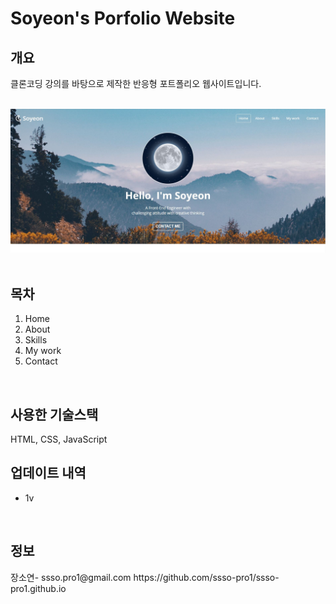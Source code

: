 # Soyeon's Porfolio Website

<h2>개요</h2>
클론코딩 강의를 바탕으로 제작한 반응형 포트폴리오 웹사이트입니다.
<br>
<br>

<img 
    src="imgs/home.JPG" 
    alt="Home"
/>
<br>
<br>

<h2>목차</h2>
<ol>
    <li>Home</li>
    <li>About</li>
    <li>Skills</li>
    <li>My work</li>
    <li>Contact</li>
</ol>
<br>

<h2>사용한 기술스택</h2>
HTML, CSS, JavaScript
<br>

<h2>업데이트 내역</h2>
<ul>
    <li>1v</li>
</ul>
<br>

<h2>정보</h2>
장소연- ssso.pro1@gmail.com
https://github.com/ssso-pro1/ssso-pro1.github.io
